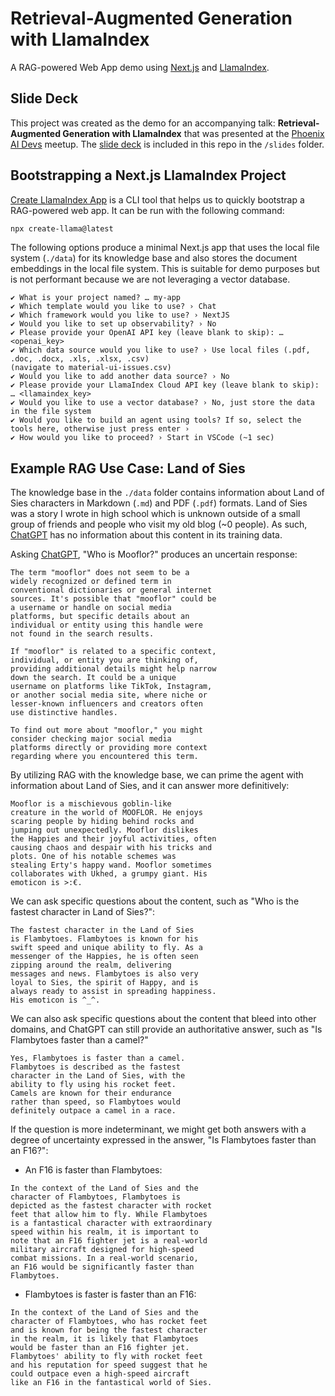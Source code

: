 # Retrieval-Augmented Generation with LlamaIndex

A RAG-powered Web App demo using [Next.js](https://nextjs.org/) and [LlamaIndex](https://www.llamaindex.ai/).

## Slide Deck

This project was created as the demo for an accompanying talk: **Retrieval-Augmented Generation with LlamaIndex** that was presented at the [Phoenix AI Devs](https://www.meetup.com/phx-ai-devs/) meetup. The [slide deck](slides/rag-llamaindex.pdf) is included in this repo in the `/slides` folder.

## Bootstrapping a Next.js LlamaIndex Project

[Create LlamaIndex App](https://www.npmjs.com/package/create-llama) is a CLI tool that helps us to quickly bootstrap a RAG-powered web app.  It can be run with the following command:

```sh
npx create-llama@latest
```

The following options produce a minimal Next.js app that uses the local file system (`./data`) for its knowledge base and also stores the document embeddings in the local file system.  This is suitable for demo purposes but is not performant because we are not leveraging a vector database.

```
✔ What is your project named? … my-app
✔ Which template would you like to use? › Chat
✔ Which framework would you like to use? › NextJS
✔ Would you like to set up observability? › No
✔ Please provide your OpenAI API key (leave blank to skip): … <openai_key>
✔ Which data source would you like to use? › Use local files (.pdf, .doc, .docx, .xls, .xlsx, .csv)
(navigate to material-ui-issues.csv)
✔ Would you like to add another data source? › No
✔ Please provide your LlamaIndex Cloud API key (leave blank to skip): … <llamaindex_key>
✔ Would you like to use a vector database? › No, just store the data in the file system
✔ Would you like to build an agent using tools? If so, select the tools here, otherwise just press enter ›
✔ How would you like to proceed? › Start in VSCode (~1 sec)
```

## Example RAG Use Case: Land of Sies

The knowledge base in the `./data` folder contains information about Land of Sies characters in Markdown (`.md`) and PDF (`.pdf`) formats.  Land of Sies was a story I wrote in high school which is unknown outside of a small group of friends and people who visit my old blog (~0 people). As such, [ChatGPT](https://chat.openai.com/) has no information about this content in its training data.

Asking [ChatGPT](https://chat.openai.com/), "Who is Mooflor?" produces an uncertain response:

```
The term "mooflor" does not seem to be a
widely recognized or defined term in
conventional dictionaries or general internet
sources. It's possible that "mooflor" could be
a username or handle on social media
platforms, but specific details about an
individual or entity using this handle were
not found in the search results.

If "mooflor" is related to a specific context,
individual, or entity you are thinking of,
providing additional details might help narrow
down the search. It could be a unique
username on platforms like TikTok, Instagram,
or another social media site, where niche or
lesser-known influencers and creators often
use distinctive handles.

To find out more about "mooflor," you might
consider checking major social media
platforms directly or providing more context
regarding where you encountered this term.
```

By utilizing RAG with the knowledge base, we can prime the agent with information about Land of Sies, and it can answer more definitively:

```
Mooflor is a mischievous goblin-like
creature in the world of MOOFLOR. He enjoys
scaring people by hiding behind rocks and
jumping out unexpectedly. Mooflor dislikes
the Happies and their joyful activities, often
causing chaos and despair with his tricks and
plots. One of his notable schemes was
stealing Erty's happy wand. Mooflor sometimes
collaborates with Ukhed, a grumpy giant. His
emoticon is >:€.
```

We can ask specific questions about the content, such as "Who is the fastest character in Land of Sies?":

```
The fastest character in the Land of Sies
is Flambytoes. Flambytoes is known for his
swift speed and unique ability to fly. As a
messenger of the Happies, he is often seen
zipping around the realm, delivering
messages and news. Flambytoes is also very
loyal to Sies, the spirit of Happy, and is
always ready to assist in spreading happiness.
His emoticon is ^_^.
```

We can also ask specific questions about the content that bleed into other domains, and ChatGPT can still provide an authoritative answer, such as "Is Flambytoes faster than a camel?"

```
Yes, Flambytoes is faster than a camel.
Flambytoes is described as the fastest
character in the Land of Sies, with the
ability to fly using his rocket feet.
Camels are known for their endurance
rather than speed, so Flambytoes would
definitely outpace a camel in a race.
```

If the question is more indeterminant, we might get both answers with a degree of uncertainty expressed in the answer, "Is Flambytoes faster than an F16?":

- An F16 is faster than Flambytoes:

```
In the context of the Land of Sies and the
character of Flambytoes, Flambytoes is
depicted as the fastest character with rocket
feet that allow him to fly. While Flambytoes
is a fantastical character with extraordinary
speed within his realm, it is important to
note that an F16 fighter jet is a real-world
military aircraft designed for high-speed
combat missions. In a real-world scenario,
an F16 would be significantly faster than
Flambytoes.
```

- Flambytoes is faster is faster than an F16:

```
In the context of the Land of Sies and the
character of Flambytoes, who has rocket feet
and is known for being the fastest character
in the realm, it is likely that Flambytoes
would be faster than an F16 fighter jet.
Flambytoes' ability to fly with rocket feet
and his reputation for speed suggest that he
could outpace even a high-speed aircraft
like an F16 in the fantastical world of Sies.
```